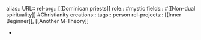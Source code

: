 alias::
URL::
rel-org:: [[Dominican priests]] 
role:: #mystic 
fields:: #[[Non-dual spirituality]] #Christianity 
creations:: 
tags:: person
rel-projects:: [[Inner Beginner]], [[Another M-Theory]] 

-